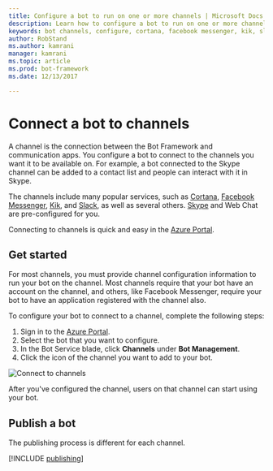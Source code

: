 ```yaml
---
title: Configure a bot to run on one or more channels | Microsoft Docs
description: Learn how to configure a bot to run on one or more channels using the Bot Framework Portal.
keywords: bot channels, configure, cortana, facebook messenger, kik, slack, skype, azure portal
author: RobStand
ms.author: kamrani
manager: kamrani
ms.topic: article
ms.prod: bot-framework
ms.date: 12/13/2017

---
```


# Connect a bot to channels

A channel is the connection between the Bot Framework and communication apps. You configure a bot to connect to the channels you want it to be available on. For example, a bot connected to the Skype channel can be added to a contact list and people can interact with it in Skype. 

The channels include many popular services, such as [Cortana](bot-service-channel-connect-cortana.md), [Facebook Messenger](bot-service-channel-connect-facebook.md), [Kik](bot-service-channel-connect-kik.md), and [Slack](bot-service-channel-connect-slack.md), as well as several others. [Skype](https://dev.skype.com/bots) and Web Chat are pre-configured for you. 

Connecting to channels is quick and easy in the [Azure Portal](https://portal.azure.com).

## Get started

For most channels, you must provide channel configuration information to run your bot on the channel. Most channels require that your bot have an account on the channel, and others, like Facebook Messenger, require your bot to have an application registered with the channel also.

To configure your bot to connect to a channel, complete the following steps:

1. Sign in to the <a href="https://portal.azure.com" target="_blank">Azure Portal</a>.
1. Select the bot that you want to configure.
3. In the Bot Service blade, click **Channels** under **Bot Management**.
4. Click the icon of the channel you want to add to your bot.

![Connect to channels](~/media/channels/connect-to-channels.png)

After you've configured the channel, users on that channel can start using your bot.

## Publish a bot

The publishing process is different for each channel.

[!INCLUDE [publishing](~/includes/snippet-publish-to-channel.md)]

